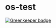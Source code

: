 # os-test

[![Greenkeeper badge](https://badges.greenkeeper.io/uwinkler/os-test.svg)](https://greenkeeper.io/)